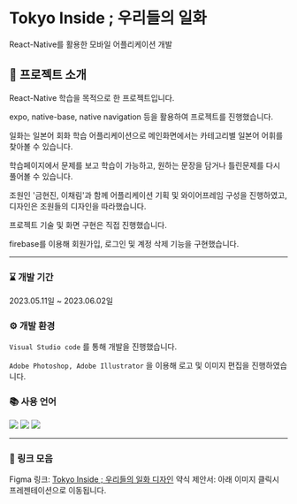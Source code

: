 # Tokyo Inside ; 우리들의 일화

React-Native를 활용한 모바일 어플리케이션 개발

## 🙋 프로젝트 소개

React-Native 학습을 목적으로 한 프로젝트입니다.

expo, native-base, native navigation 등을 활용하여 프로젝트를 진행했습니다.

일화는 일본어 회화 학습 어플리케이션으로 메인화면에서는 카테고리별 일본어 어휘를 찾아볼 수 있습니다.

학습페이지에서 문제를 보고 학습이 가능하고, 원하는 문장을 담거나 틀린문제를 다시 풀어볼 수 있습니다.

조원인 '금현진, 이채림'과 함께 어플리케이션 기획 및 와이어프레임 구성을 진행하였고, 디자인은 조원들의 디자인을 따라했습니다.

프로젝트 기술 및 화면 구현은 직접 진행했습니다.

firebase를 이용해 회원가입, 로그인 및 계정 삭제 기능을 구현했습니다.

---

### ⌛ 개발 기간

2023.05.11일 ~ 2023.06.02일

### ⚙ 개발 환경

`Visual Studio code` 를 통해 개발을 진행했습니다.

`Adobe Photoshop, Adobe Illustrator` 을 이용해 로고 및 이미지 편집을 진행하였습니다.

### 📚 사용 언어

<img src="https://img.shields.io/badge/react-61DAFB?style=flat&logo=react&logoColor=black"/> <img src="https://img.shields.io/badge/Firebase-FFCA28?style=flat&logo=Firebase&logoColor=black"/> <img src="https://img.shields.io/badge/expo-000020?style=flat&logo=expo&logoColor=white"/>

---

### 🔗 링크 모음

Figma 링크: [Tokyo Inside ; 우리들의 일화 디자인](https://www.figma.com/file/NKqsesXbQ5nLG3nyffCVH4/%EC%9D%B4%EC%A0%9C%EC%9D%80_6%EC%B0%A8?type=design&node-id=0%3A1&t=5o28eD49usTcC4Mk-1)
약식 제안서: 아래 이미지 클릭시 프레젠테이션으로 이동됩니다.
